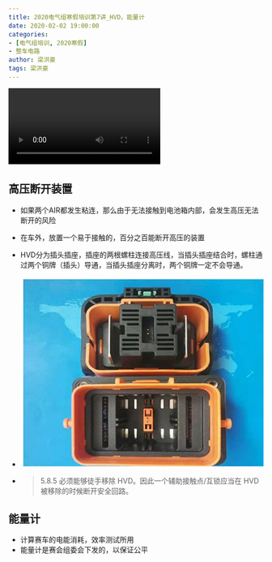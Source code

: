 ```yaml
---
title: 2020电气组寒假培训第7讲_HVD，能量计
date: 2020-02-02 19:00:00
categories:
- [电气组培训, 2020寒假]
- 整车电路
author: 梁洪豪
tags: 梁洪豪
---
```


<span></span>

<!-- More -->

<video src="@qiniu/fury教程/2020电气组寒假培训/第七讲.m4v" controls>您的浏览器不支持video标签</video>
## 高压断开装置

- 如果两个AIR都发生粘连，那么由于无法接触到电池箱内部，会发生高压无法断开的风险

- 在车外，放置一个易于接触的，百分之百能断开高压的装置

- HVD分为插头插座，插座的两根螺柱连接高压线，当插头插座结合时，螺柱通过两个铜牌（插头）导通，当插头插座分离时，两个铜牌一定不会导通。

- ![image-20200202191006364](2020电气组寒假培训第7讲_HVD，能量计/image-20200202191006364.png)

- > 5.8.5 必须能够徒手移除 HVD。因此一个辅助接触点/互锁应当在 HVD 被移除的时候断开安全回路。



## 能量计

- 计算赛车的电能消耗，效率测试所用
- 能量计是赛会组委会下发的，以保证公平